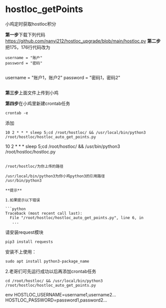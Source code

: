 # hostloc_getPoints

小鸡定时获取hostloc积分


**第一步**下载下列代码
https://github.com/nanyi212/hostloc_upgrade/blob/main/hostloc.py
**第二步**把175，176行代码改为
```
username = "账户"
password = "密码"
```

```
```
username = "账户1，账户2"
password = "密码1，密码2"
```
```

**第三步**上面文件上传到小鸡

**第四步**在小鸡里新建crontab任务

```
crontab -e
```


添加

```shell
10 2 * * * sleep 5;cd /root/hostloc/ && /usr/local/bin/python3 /root/hostloc/hostloc_auto_get_points.py
```
10 2 * * * sleep 5;cd /root/hostloc/ && /usr/bin/python3 /root/hostloc/hostloc.py
```

/root/hostloc/为你上传的路径

/usr/local/bin/python3为你小鸡python3的引用路径
/usr/bin/python3

**提示**

1.如果提示以下错误

```python
Traceback (most recent call last):
  File "/root/hostloc/hostloc_auto_get_points.py", line 6, in
   ...
```

请安装request模块

```shell
pip3 install requests
```

安装不上使用：
```
sudo apt install python3-package_name
```

2.老哥们可先运行成功以后再添加crontab任务

```shell
cd /root/hostloc/ && /usr/local/bin/python3 /root/hostloc/hostloc_auto_get_points.py
```



env
HOSTLOC_USERNAME=username1,username2...
HOSTLOC_PASSWORD=password1,password2...
